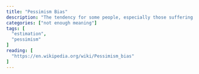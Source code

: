 ```yaml
---
title: "Pessimism Bias"
description: "The tendency for some people, especially those suffering from depression, to overestimate the likelihood of negative things happening to them."
categories: ["not enough meaning"]
tags: [
  "estimation",
  "pessimism"
]
reading: [
  "https://en.wikipedia.org/wiki/Pessimism_bias"
]
---
```



